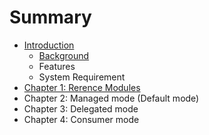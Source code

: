 # Summary

* [Introduction](README.md)
   * [Background](background.md)
   * Features
   * System Requirement
* [Chapter 1: Rerence Modules](chapter1.md)
* Chapter 2: Managed mode (Default mode)
* Chapter 3: Delegated mode
* Chapter 4: Consumer mode

